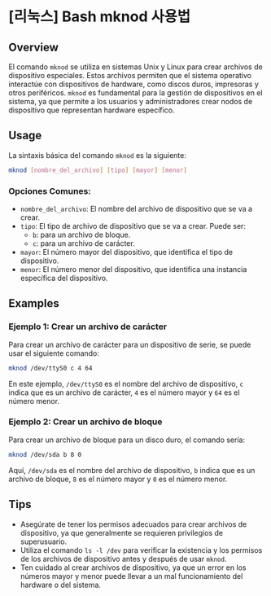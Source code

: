 # [리눅스] Bash mknod 사용법

## Overview
El comando `mknod` se utiliza en sistemas Unix y Linux para crear archivos de dispositivo especiales. Estos archivos permiten que el sistema operativo interactúe con dispositivos de hardware, como discos duros, impresoras y otros periféricos. `mknod` es fundamental para la gestión de dispositivos en el sistema, ya que permite a los usuarios y administradores crear nodos de dispositivo que representan hardware específico.

## Usage
La sintaxis básica del comando `mknod` es la siguiente:

```bash
mknod [nombre_del_archivo] [tipo] [mayor] [menor]
```

### Opciones Comunes:
- `nombre_del_archivo`: El nombre del archivo de dispositivo que se va a crear.
- `tipo`: El tipo de archivo de dispositivo que se va a crear. Puede ser:
  - `b`: para un archivo de bloque.
  - `c`: para un archivo de carácter.
- `mayor`: El número mayor del dispositivo, que identifica el tipo de dispositivo.
- `menor`: El número menor del dispositivo, que identifica una instancia específica del dispositivo.

## Examples
### Ejemplo 1: Crear un archivo de carácter
Para crear un archivo de carácter para un dispositivo de serie, se puede usar el siguiente comando:

```bash
mknod /dev/ttyS0 c 4 64
```
En este ejemplo, `/dev/ttyS0` es el nombre del archivo de dispositivo, `c` indica que es un archivo de carácter, `4` es el número mayor y `64` es el número menor.

### Ejemplo 2: Crear un archivo de bloque
Para crear un archivo de bloque para un disco duro, el comando sería:

```bash
mknod /dev/sda b 8 0
```
Aquí, `/dev/sda` es el nombre del archivo de dispositivo, `b` indica que es un archivo de bloque, `8` es el número mayor y `0` es el número menor.

## Tips
- Asegúrate de tener los permisos adecuados para crear archivos de dispositivo, ya que generalmente se requieren privilegios de superusuario.
- Utiliza el comando `ls -l /dev` para verificar la existencia y los permisos de los archivos de dispositivo antes y después de usar `mknod`.
- Ten cuidado al crear archivos de dispositivo, ya que un error en los números mayor y menor puede llevar a un mal funcionamiento del hardware o del sistema.